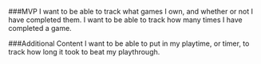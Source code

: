 ###MVP
I want to be able to track what games I own, and whether or not I have completed them.
I want to be able to track how many times I have completed a game.

###Additional Content
I want to be able to put in my playtime, or timer, to track how long it took to beat my playthrough.